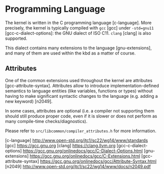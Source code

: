 Programming Language
====================

The kernel is written in the C programming language [c-language].
More precisely, the kernel is typically compiled with `gcc` [gcc]
under `-std=gnu11` [gcc-c-dialect-options]: the GNU dialect of ISO C11.
`clang` [clang] is also supported.

This dialect contains many extensions to the language [gnu-extensions],
and many of them are used within the kbd as a matter of course.

Attributes
---------------

One of the common extensions used throughout the kernel are
attributes [gcc-attribute-syntax]. Attributes allow to introduce
implementation-defined semantics to language entities (like variables,
functions or types) without having to make significant syntactic changes
to the language (e.g. adding a new keyword) [n2049].

In some cases, attributes are optional (i.e. a compiler not supporting them
should still produce proper code, even if it is slower or does not perform
as many compile-time checks/diagnostics).

Please refer to `src/libcommon/compiler_attributes.h` for more information.


[c-language] http://www.open-std.org/jtc1/sc22/wg14/www/standards
[gcc] https://gcc.gnu.org
[clang] https://clang.llvm.org
[gcc-c-dialect-options] https://gcc.gnu.org/onlinedocs/gcc/C-Dialect-Options.html
[gnu-extensions] https://gcc.gnu.org/onlinedocs/gcc/C-Extensions.html
[gcc-attribute-syntax] https://gcc.gnu.org/onlinedocs/gcc/Attribute-Syntax.html
[n2049] http://www.open-std.org/jtc1/sc22/wg14/www/docs/n2049.pdf
